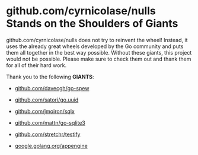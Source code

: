 # github.com/cyrnicolase/nulls Stands on the Shoulders of Giants

github.com/cyrnicolase/nulls does not try to reinvent the wheel! Instead, it uses the already great wheels developed by the Go community and puts them all together in the best way possible. Without these giants, this project would not be possible. Please make sure to check them out and thank them for all of their hard work.

Thank you to the following **GIANTS**:


* [github.com/davecgh/go-spew](https://godoc.org/github.com/davecgh/go-spew)

* [github.com/satori/go.uuid](https://godoc.org/github.com/satori/go.uuid)

* [github.com/jmoiron/sqlx](https://godoc.org/github.com/jmoiron/sqlx)

* [github.com/mattn/go-sqlite3](https://godoc.org/github.com/mattn/go-sqlite3)

* [github.com/stretchr/testify](https://godoc.org/github.com/stretchr/testify)

* [google.golang.org/appengine](https://godoc.org/google.golang.org/appengine)
